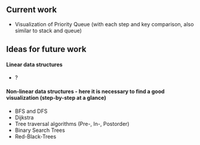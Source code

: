 ## Current work
* Visualization of Priority Queue (with each step and key comparison, also similar to stack and queue)

## Ideas for future work
#### Linear data structures
* ?
#### Non-linear data structures - here it is necessary to find a good visualization (step-by-step at a glance)
* BFS and DFS
* Dijkstra
* Tree traversal algorithms (Pre-, In-, Postorder)
* Binary Search Trees
* Red-Black-Trees
